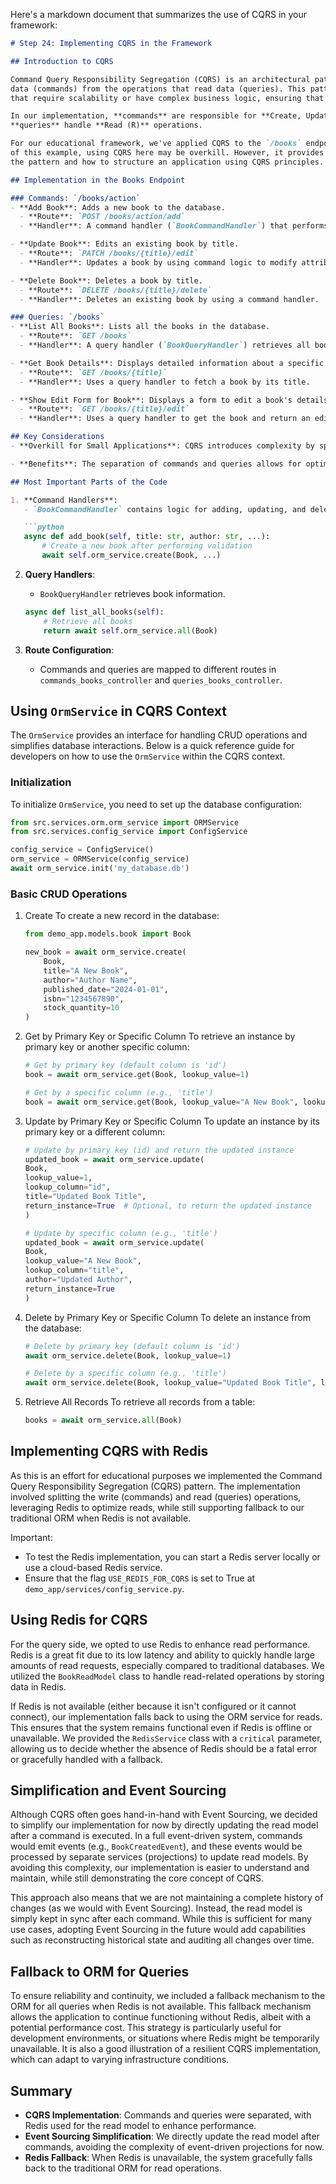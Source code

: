Here's a markdown document that summarizes the use of CQRS in your framework:

```markdown
# Step 24: Implementing CQRS in the Framework

## Introduction to CQRS

Command Query Responsibility Segregation (CQRS) is an architectural pattern that separates the operations that modify
data (commands) from the operations that read data (queries). This pattern is particularly useful in applications
that require scalability or have complex business logic, ensuring that reads and writes are handled independently.

In our implementation, **commands** are responsible for **Create, Update, Delete (CUD)** operations, while
**queries** handle **Read (R)** operations.

For our educational framework, we've applied CQRS to the `/books` endpoint as a demo. Given the simplicity
of this example, using CQRS here may be overkill. However, it provides a good learning exercise for understanding
the pattern and how to structure an application using CQRS principles.

## Implementation in the Books Endpoint

### Commands: `/books/action`
- **Add Book**: Adds a new book to the database.
  - **Route**: `POST /books/action/add`
  - **Handler**: A command handler (`BookCommandHandler`) that performs a `create` operation for new books.

- **Update Book**: Edits an existing book by title.
  - **Route**: `PATCH /books/{title}/edit`
  - **Handler**: Updates a book by using command logic to modify attributes.

- **Delete Book**: Deletes a book by title.
  - **Route**: `DELETE /books/{title}/delete`
  - **Handler**: Deletes an existing book by using a command handler.

### Queries: `/books`
- **List All Books**: Lists all the books in the database.
  - **Route**: `GET /books`
  - **Handler**: A query handler (`BookQueryHandler`) retrieves all books.

- **Get Book Details**: Displays detailed information about a specific book.
  - **Route**: `GET /books/{title}`
  - **Handler**: Uses a query handler to fetch a book by its title.

- **Show Edit Form for Book**: Displays a form to edit a book's details.
  - **Route**: `GET /books/{title}/edit`
  - **Handler**: Uses a query handler to get the book and return an edit form.

## Key Considerations
- **Overkill for Small Applications**: CQRS introduces complexity by splitting the read and write logic. For simple CRUD operations (such as in our `/books` endpoint), this separation might be excessive. However, for applications with more complex business requirements or scalability needs, CQRS can be extremely beneficial.

- **Benefits**: The separation of commands and queries allows for optimized scaling of read and write operations independently. This can be helpful for complex microservices or event-driven architectures.

## Most Important Parts of the Code

1. **Command Handlers**:
   - `BookCommandHandler` contains logic for adding, updating, and deleting books.

   ```python
   async def add_book(self, title: str, author: str, ...):
       # Create a new book after performing validation
       await self.orm_service.create(Book, ...)
   ```

2. **Query Handlers**:
   - `BookQueryHandler` retrieves book information.

   ```python
   async def list_all_books(self):
       # Retrieve all books
       return await self.orm_service.all(Book)
   ```

3. **Route Configuration**:
   - Commands and queries are mapped to different routes in `commands_books_controller` and `queries_books_controller`.

## Using `OrmService` in CQRS Context

The `OrmService` provides an interface for handling CRUD operations and simplifies database interactions. 
Below is a quick reference guide for developers on how to use the `OrmService` within the CQRS context.

### Initialization

To initialize `OrmService`, you need to set up the database configuration:

```python
from src.services.orm.orm_service import ORMService
from src.services.config_service import ConfigService

config_service = ConfigService()
orm_service = ORMService(config_service)
await orm_service.init('my_database.db')
```

### Basic CRUD Operations

1. Create
To create a new record in the database:
    
    ```python
   from demo_app.models.book import Book

    new_book = await orm_service.create(
        Book,
        title="A New Book",
        author="Author Name",
        published_date="2024-01-01",
        isbn="1234567890",
        stock_quantity=10
    )
    ```

2. Get by Primary Key or Specific Column
   To retrieve an instance by primary key or another specific column:
   
    ```python
   # Get by primary key (default column is 'id')
   book = await orm_service.get(Book, lookup_value=1)
   
   # Get by a specific column (e.g., 'title')
   book = await orm_service.get(Book, lookup_value="A New Book", lookup_column="title")
    ```

3. Update by Primary Key or Specific Column
   To update an instance by its primary key or a different column:
   
    ```python
   # Update by primary key (id) and return the updated instance
   updated_book = await orm_service.update(
    Book,
    lookup_value=1,
    lookup_column="id",
    title="Updated Book Title",
    return_instance=True  # Optional, to return the updated instance
   )
   
   # Update by specific column (e.g., 'title')
   updated_book = await orm_service.update(
    Book,
    lookup_value="A New Book",
    lookup_column="title",
    author="Updated Author",
    return_instance=True
   )
    ```

4. Delete by Primary Key or Specific Column
   To delete an instance from the database:
    
   ```python
   # Delete by primary key (default column is 'id')
   await orm_service.delete(Book, lookup_value=1)

   # Delete by a specific column (e.g., 'title')
   await orm_service.delete(Book, lookup_value="Updated Book Title", lookup_column="title")
   ```

5. Retrieve All Records
    To retrieve all records from a table:
    
     ```python
     books = await orm_service.all(Book)
     ```

## Implementing CQRS with Redis

As this is an effort for educational purposes we implemented the Command Query Responsibility Segregation (CQRS) pattern. 
The implementation involved splitting the write (commands) and read (queries) operations,
leveraging Redis to optimize reads, while still supporting fallback to our traditional ORM when Redis is not available.

Important:
- To test the Redis implementation, you can start a Redis server locally or use a cloud-based Redis service. 
- Ensure that the flag `USE_REDIS_FOR_CQRS` is set to True at `demo_app/services/config_service.py`.


## Using Redis for CQRS

For the query side, we opted to use Redis to enhance read performance. Redis is a great fit due to its low 
latency and ability to quickly handle large amounts of read requests, especially compared to traditional databases.
We utilized the `BookReadModel` class to handle read-related operations by storing data in Redis.

If Redis is not available (either because it isn't configured or it cannot connect), our implementation falls
back to using the ORM service for reads. This ensures that the system remains functional even if Redis is
offline or unavailable. We provided the `RedisService` class with a `critical` parameter, allowing us to
decide whether the absence of Redis should be a fatal error or gracefully handled with a fallback.

## Simplification and Event Sourcing

Although CQRS often goes hand-in-hand with Event Sourcing, we decided to simplify our implementation for now
by directly updating the read model after a command is executed. In a full event-driven system, 
commands would emit events (e.g., `BookCreatedEvent`), and these events would be processed by separate services
(projections) to update read models. By avoiding this complexity, our implementation is easier to understand
and maintain, while still demonstrating the core concept of CQRS.

This approach also means that we are not maintaining a complete history of changes (as we would with Event Sourcing).
Instead, the read model is simply kept in sync after each command. While this is sufficient for many use cases,
adopting Event Sourcing in the future would add capabilities such as reconstructing historical state and 
auditing all changes over time.

## Fallback to ORM for Queries

To ensure reliability and continuity, we included a fallback mechanism to the ORM for all queries when Redis 
is not available. This fallback mechanism allows the application to continue functioning without Redis, 
albeit with a potential performance cost. This strategy is particularly useful for development environments, 
or situations where Redis might be temporarily unavailable. It is also a good illustration of a resilient CQRS 
implementation, which can adapt to varying infrastructure conditions.

## Summary

- **CQRS Implementation**: Commands and queries were separated, with Redis used for the read model to enhance performance.
- **Event Sourcing Simplification**: We directly update the read model after commands, avoiding the complexity of
  event-driven projections for now.
- **Redis Fallback**: When Redis is unavailable, the system gracefully falls back to the traditional ORM for read operations.

